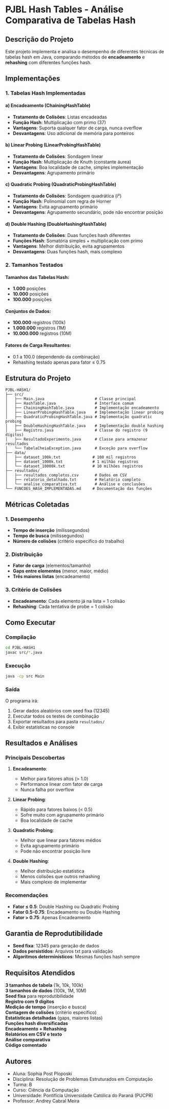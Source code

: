 # PJBL Hash Tables - Análise Comparativa de Tabelas Hash

## Descrição do Projeto

Este projeto implementa e analisa o desempenho de diferentes técnicas de tabelas hash em Java, comparando métodos de **encadeamento** e **rehashing** com diferentes funções hash.

## Implementações

### 1. Tabelas Hash Implementadas

#### a) Encadeamento (ChainingHashTable)
- **Tratamento de Colisões**: Listas encadeadas
- **Função Hash**: Multiplicação com primo (37)
- **Vantagens**: Suporta qualquer fator de carga, nunca overflow
- **Desvantagens**: Uso adicional de memória para ponteiros

#### b) Linear Probing (LinearProbingHashTable)
- **Tratamento de Colisões**: Sondagem linear
- **Função Hash**: Multiplicação de Knuth (constante áurea)
- **Vantagens**: Boa localidade de cache, simples implementação
- **Desvantagens**: Agrupamento primário

#### c) Quadratic Probing (QuadraticProbingHashTable)
- **Tratamento de Colisões**: Sondagem quadrática (i²)
- **Função Hash**: Polinomial com regra de Horner
- **Vantagens**: Evita agrupamento primário
- **Desvantagens**: Agrupamento secundário, pode não encontrar posição

#### d) Double Hashing (DoubleHashingHashTable)
- **Tratamento de Colisões**: Duas funções hash diferentes
- **Funções Hash**: Somatória simples + multiplicação com primo
- **Vantagens**: Melhor distribuição, evita agrupamentos
- **Desvantagens**: Duas funções hash, mais complexo

### 2. Tamanhos Testados

#### Tamanhos das Tabelas Hash:
- **1.000** posições
- **10.000** posições  
- **100.000** posições

#### Conjuntos de Dados:
- **100.000** registros (100k)
- **1.000.000** registros (1M)
- **10.000.000** registros (10M)

#### Fatores de Carga Resultantes:
- 0.1 a 100.0 (dependendo da combinação)
- Rehashing testado apenas para fator ≤ 0.75

## Estrutura do Projeto

```
PJBL-HASH1/
├── src/
│   ├── Main.java                      # Classe principal
│   ├── HashTable.java                 # Interface comum
│   ├── ChainingHashTable.java         # Implementação encadeamento
│   ├── LinearProbingHashTable.java    # Implementação linear probing
│   ├── QuadraticProbingHashTable.java # Implementação quadratic probing
│   ├── DoubleHashingHashTable.java    # Implementação double hashing
│   ├── Registro.java                  # Classe do registro (9 dígitos)
│   ├── ResultadoExperimento.java      # Classe para armazenar resultados
│   └── TabelaCheiaException.java      # Exceção para overflow
├── data/
│   ├── dataset_100k.txt              # 100 mil registros
│   ├── dataset_1000k.txt             # 1 milhão registros
│   └── dataset_10000k.txt            # 10 milhões registros
├── resultados/
│   ├── resultados_completos.csv       # Dados em CSV
│   ├── relatorio_detalhado.txt        # Relatório completo
│   └── analise_comparativa.txt        # Análise e conclusões
└── FUNCOES_HASH_IMPLEMENTADAS.md     # Documentação das funções
```

## Métricas Coletadas

### 1. Desempenho
- **Tempo de inserção** (milissegundos)
- **Tempo de busca** (milissegundos)
- **Número de colisões** (critério específico do trabalho)

### 2. Distribuição
- **Fator de carga** (elementos/tamanho)
- **Gaps entre elementos** (menor, maior, médio)
- **Três maiores listas** (encadeamento)

### 3. Critério de Colisões
- **Encadeamento**: Cada elemento já na lista = 1 colisão
- **Rehashing**: Cada tentativa de probe = 1 colisão

## Como Executar

### Compilação
```bash
cd PJBL-HASH1
javac src/*.java
```

### Execução
```bash
java -cp src Main
```

### Saída
O programa irá:
1. Gerar dados aleatórios com seed fixa (12345)
2. Executar todos os testes de combinação
3. Exportar resultados para pasta `resultados/`
4. Exibir estatísticas no console

## Resultados e Análises

### Principais Descobertas

1. **Encadeamento**:
   - Melhor para fatores altos (> 1.0)
   - Performance linear com fator de carga
   - Nunca falha por overflow

2. **Linear Probing**:
   - Rápido para fatores baixos (< 0.5)
   - Sofre muito com agrupamento primário
   - Boa localidade de cache

3. **Quadratic Probing**:
   - Melhor que linear para fatores médios
   - Evita agrupamento primário
   - Pode não encontrar posição livre

4. **Double Hashing**:
   - Melhor distribuição estatística
   - Menos colisões que outros rehashing
   - Mais complexo de implementar

### Recomendações

- **Fator ≤ 0.5**: Double Hashing ou Quadratic Probing
- **Fator 0.5-0.75**: Encadeamento ou Double Hashing  
- **Fator > 0.75**: Apenas Encadeamento

## Garantia de Reprodutibilidade

- **Seed fixa**: 12345 para geração de dados
- **Dados persistidos**: Arquivos txt para validação
- **Algoritmos determinísticos**: Mesmas funções hash sempre

## Requisitos Atendidos

**3 tamanhos de tabela** (1k, 10k, 100k)  
**3 tamanhos de dados** (100k, 1M, 10M)  
**Seed fixa** para reprodutibilidade  
**Registro com 9 dígitos**  
**Medição de tempo** (inserção e busca)  
**Contagem de colisões** (critério específico)  
**Estatísticas detalhadas** (gaps, maiores listas)  
**Funções hash diversificadas**  
**Encadeamento + Rehashing**  
**Relatórios em CSV e texto**  
**Análise comparativa**  
**Código comentado**


## Autores

- Aluna: Sophia Post Ploposki
- Disciplina: Resolução de Problemas Estruturados em Computação
- Turma: B
- Curso: Ciência da Computação
- Universidade: Pontifícia Universidade Católica do Paraná (PUCPR) 
- Professor: Andrey Cabral Meira
